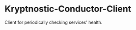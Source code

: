 Kryptnostic-Conductor-Client
=======================


Client for periodically checking services' health.